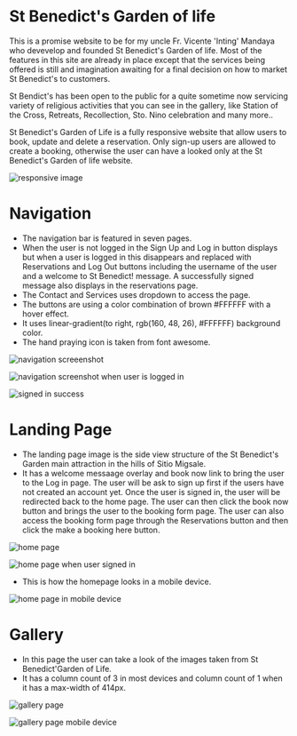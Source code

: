# St Benedict's Garden of life
This is a promise website to be for my uncle Fr. Vicente 'Inting' Mandaya who devevelop and founded St Benedict's Garden of life.
Most of the features in this site are already in place except that the services being offered is still and imagination awaiting for a final decision on how to market
St Benedict's to customers.

St Bendict's has been open to the public for a quite sometime now servicing variety of religious activities that you can see in the gallery, like Station of the Cross, Retreats, Recollection, Sto. Nino celebration and many more..

St Benedict's Garden of Life is a fully responsive website that allow users to book, update and delete a reservation. Only sign-up users are allowed to create a booking,
otherwise the user can have a looked only at the St Benedict's Garden of life website.

![responsive image](./static/images/responsive_stb.png)


# Navigation
 * The navigation bar is featured in  seven pages.
 * When the user is not logged in the Sign Up and Log in button displays but when a user is logged in this disappears and replaced with Reservations and Log Out buttons including the username of the user and a welcome to St Benedict! message. A successfully signed message also displays in the reservations page.
 * The Contact and Services uses dropdown to access the page.
 * The buttons are using a color combination of brown #FFFFFF with a hover effect.
 * It uses linear-gradient(to right, rgb(160, 48, 26), #FFFFFF) background color.
 * The hand praying icon is taken from font awesome.

 ![navigation screeenshot](./static/images/nav_not_login.png)

 ![navigation screenshot when user is logged in](./static/images/nav_when_loggedin.png)

 ![signed in success](./static/images/signed_in_success.png)


 # Landing Page
  * The landing page image is the side view structure of the St Benedict's Garden main attraction in the hills of Sitio Migsale.
  * It has a welcome messaage overlay and book now link to bring the user to the Log in page. The user will be ask to sign up first if the users have not created an account yet.
    Once the user is signed in, the user will be redirected back to the home page. The user can then click the book now button and brings the user to the booking form page. The user can also access the booking form page through the Reservations button and then click the make a booking here button.

 ![home page](./static/images/hom_page.png) 
 
 ![home page when user signed in](./static/images/home_page_signed_in.png)

 * This is how the homepage looks in a mobile device.

 ![home page in mobile device](./static/images/home_page_smaller_screen.png)

# Gallery
 * In this page the user can take a look of the images taken from St Benedict'Garden of Life.
 * It has a column count of 3 in most devices and column count of 1 when it has a max-width of 414px. 

 ![gallery page](./static/images/gallery.png)

 ![gallery page mobile device](./static/images/gallery_page_smaller_screen.png)



